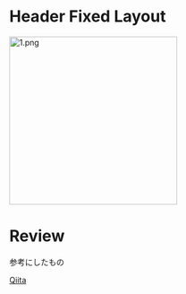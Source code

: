 # Header Fixed Layout

<img width="300" alt="1.png" src="https://user-images.githubusercontent.com/24838521/80559672-513d2a80-8a19-11ea-8574-7c4f95d813db.gif">

# Review

参考にしたもの

[Qiita](https://qiita.com/azuma317/items/b3904cb704e13741c169)
